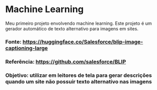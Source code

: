 # Machine Learning

Meu primeiro projeto envolvendo machine learning. Este projeto é um gerador automático de texto alternativo para imagens em sites.

### **Fonte:** https://huggingface.co/Salesforce/blip-image-captioning-large
### **Referência:** https://github.com/salesforce/BLIP
### **Objetivo:** utilizar em leitores de tela para gerar descrições quando um site não possuir texto alternativo nas imagens